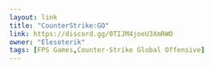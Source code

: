 ```yaml
---
layout: link
title: "CounterStrike:GO"
link: https://discord.gg/0TIJM4joeU3XmRWO
owner: "Elesoterik"
tags: [FPS Games,Counter-Strike Global Offensive]
---
```

